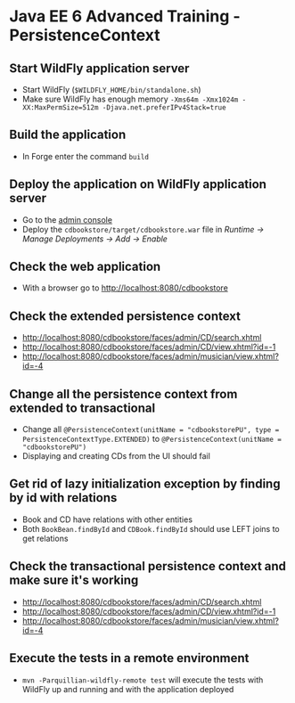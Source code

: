 # Java EE 6 Advanced Training - PersistenceContext

## Start WildFly application server

* Start WildFly (`$WILDFLY_HOME/bin/standalone.sh`)
* Make sure WildFly has enough memory `-Xms64m -Xmx1024m -XX:MaxPermSize=512m -Djava.net.preferIPv4Stack=true`

## Build the application

* In Forge enter the command `build` 

## Deploy the application on WildFly application server

* Go to the [admin console](http://localhost:9990/)
* Deploy the `cdbookstore/target/cdbookstore.war` file in _Runtime -> Manage Deployments -> Add -> Enable_

## Check the web application

* With a browser go to [http://localhost:8080/cdbookstore]()

## Check the extended persistence context

* [http://localhost:8080/cdbookstore/faces/admin/CD/search.xhtml]()
* [http://localhost:8080/cdbookstore/faces/admin/CD/view.xhtml?id=-1]()
* [http://localhost:8080/cdbookstore/faces/admin/musician/view.xhtml?id=-4]()

## Change all the persistence context from extended to transactional

* Change all `@PersistenceContext(unitName = "cdbookstorePU", type = PersistenceContextType.EXTENDED)` to `@PersistenceContext(unitName = "cdbookstorePU")`
* Displaying and creating CDs from the UI should fail

## Get rid of lazy initialization exception by finding by id with relations

* Book and CD have relations with other entities
* Both `BookBean.findById` and `CDBook.findById` should use LEFT joins to get relations

## Check the transactional persistence context and make sure it's working

* [http://localhost:8080/cdbookstore/faces/admin/CD/search.xhtml]()
* [http://localhost:8080/cdbookstore/faces/admin/CD/view.xhtml?id=-1]()
* [http://localhost:8080/cdbookstore/faces/admin/musician/view.xhtml?id=-4]()

## Execute the tests in a remote environment

* `mvn -Parquillian-wildfly-remote test` will execute the tests with WildFly up and running and with the application deployed
